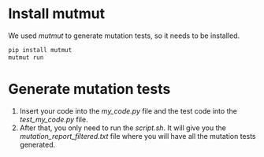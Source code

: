# Install mutmut
We used *mutmut* to generate mutation tests, so it needs to be installed.
```bash
pip install mutmut
mutmut run
```

# Generate mutation tests
1. Insert your code into the *my_code.py* file and the test code into the *test_my_code.py* file.
2. After that, you only need to run the *script.sh*. It will give you the *mutation_report_filtered.txt* file where you will have all the mutation tests generated.
